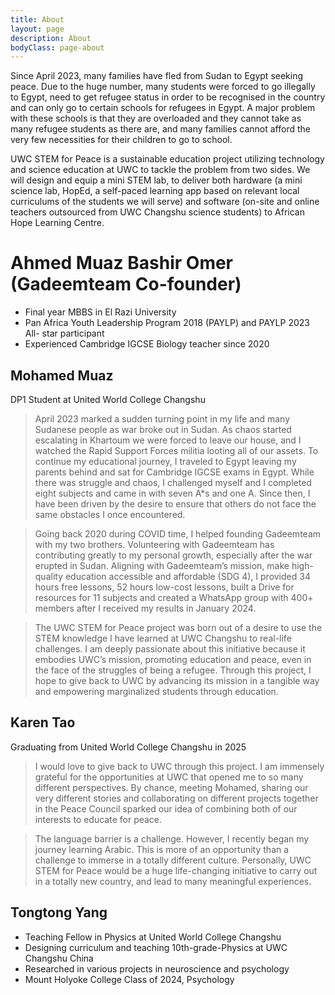 ```yaml
---
title: About
layout: page
description: About
bodyClass: page-about
---
```


Since April 2023, many families have fled from Sudan to Egypt seeking peace. Due to the huge number, many students were forced to go illegally to Egypt, need to get refugee status in order to be recognised in the country and can only go to certain schools for refugees in Egypt. A major problem with these schools is that they are overloaded and they cannot take as many refugee students as there are, and many families cannot afford the very few necessities for their children to go to school. 

UWC STEM for Peace is a sustainable education project utilizing technology and science education at UWC to tackle the problem from two sides. We will design and equip a mini STEM lab, to deliver both hardware (a mini science lab, HopEd, a self-paced learning app based on relevant local curriculums of the students we will serve) and software (on-site and online teachers outsourced from UWC Changshu science students) to African Hope Learning Centre.

# Ahmed Muaz Bashir Omer (Gadeemteam Co-founder)
- Final year MBBS in El Razi University
- Pan Africa Youth Leadership Program 2018 (PAYLP) and PAYLP 2023 All- star participant
- Experienced Cambridge IGCSE Biology teacher since 2020

## Mohamed Muaz

DP1 Student at United World College Changshu
> April 2023 marked a sudden turning point in my life and many Sudanese people as war broke out in Sudan. As chaos started escalating in Khartoum we were forced to leave our house, and I watched the Rapid Support Forces militia looting all of our assets. To continue my educational journey, I traveled to Egypt leaving my parents behind and sat for Cambridge IGCSE exams in Egypt. While there was struggle and chaos, I challenged myself and I completed eight subjects and came in with seven A*s and one A. Since then, I have been driven by the desire to ensure that others do not face the same obstacles I once encountered.

> Going back 2020 during COVID time, I helped founding Gadeemteam with my two brothers. Volunteering with Gadeemteam has contributing greatly to my personal growth, especially after the war erupted in Sudan. Aligning with Gadeemteam’s mission, make high-quality education accessible and affordable (SDG 4), I provided 34 hours free lessons, 52 hours low-cost lessons, built a Drive for resources for 11 subjects and created a WhatsApp group with 400+ members after I received my results in January 2024.

> The UWC STEM for Peace project was born out of a desire to use the STEM knowledge I have learned at UWC Changshu to real-life challenges. I am deeply passionate about this initiative because it embodies UWC’s mission, promoting education and peace, even in the face of the struggles of being a refugee. Through this project, I hope to give back to UWC by advancing its mission in a tangible way and empowering marginalized students through education.

## Karen Tao

Graduating from United World College Changshu in 2025

> I would love to give back to UWC through this project. I am immensely grateful for the opportunities at UWC that opened me to so many different perspectives. By chance, meeting Mohamed, sharing our very different stories and collaborating on different projects together in the Peace Council sparked our idea of combining both of our interests to educate for peace. 

> The language barrier is a challenge. However, I recently began my journey learning Arabic. This is more of an opportunity than a challenge to immerse in a totally different culture. Personally, UWC STEM for Peace would be a huge life-changing initiative to carry out in a totally new country, and lead to many meaningful experiences. 


## Tongtong Yang

- Teaching Fellow in Physics at United World College Changshu
- Designing curriculum and teaching 10th-grade-Physics at UWC Changshu China
- Researched in various projects in neuroscience and psychology
- Mount Holyoke College Class of 2024, Psychology
